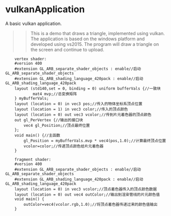 # vulkanApplication
A basic vulkan application.
>>This is a demo that draws a triangle, implemented using vulkan.
>>The application is based on the windows platform and developed using vs2015.
>>The program will draw a triangle on the screen and continue to upload.

		vertex shader:
		#version 400
		#extension GL_ARB_separate_shader_objects : enable//启动GL_ARB_separate_shader_objects
		#extension GL_ARB_shading_language_420pack : enable//启动GL_ARB_shading_language_420pack
		layout (std140,set = 0, binding = 0) uniform bufferVals {//一致块
    			mat4 mvp;//总变换矩阵
		} myBufferVals;
		layout (location = 0) in vec3 pos;//传入的物体坐标系顶点位置
		layout (location = 1) in vec3 color;//传入的顶点颜色
		layout (location = 0) out vec3 vcolor;//传到片元着色器的顶点颜色
		out gl_PerVertex {//输出的接口块
			vec4 gl_Position;//顶点最终位置
		};
		void main() {//主函数
    		gl_Position = myBufferVals.mvp * vec4(pos,1.0);//计算最终顶点位置
			vcolor=color;//传递顶点颜色给片元着色器
		}

		fragment shader:
		#version 400
		#extension GL_ARB_separate_shader_objects : enable//启动GL_ARB_separate_shader_objects
		#extension GL_ARB_shading_language_420pack : enable//启动GL_ARB_shading_language_420pack
		layout (location = 0) in vec3 vcolor;//顶点着色器传入的顶点颜色数据
		layout (location = 0) out vec4 outColor;//输出到渲染管线的片元颜色值
		void main() {
   			outColor=vec4(vcolor.rgb,1.0);//将顶点着色器传递过来的颜色值输出
		}
